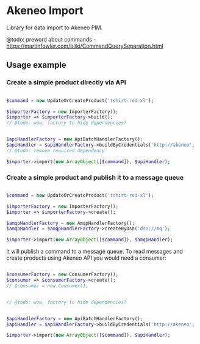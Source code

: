 # Akeneo Import

Library for data import to Akeneo PIM.

@todo: preword about commands - https://martinfowler.com/bliki/CommandQuerySeparation.html

## Usage example

### Create a simple product directly via API
 
```php

$command = new UpdateOrCreateProduct('tshirt-red-xl');

$importerFactory = new ImporterFactory();
$importer => $importerFactory->build();
// @todo: wow, factory to hide dependencies?


$apiHandlerFactory = new ApiBatchHandlerFactory();
$apiHandler = $apiHandlerFactory->buildByCredentials('http://akeneo', 'client_id', 'secret', 'user', 'pass');
// @todo: remove required dependency

$importer->import(new ArrayObject([$command]), $apiHandler);

``` 

### Create a simple product and publish it to a message queue

```php

$command = new UpdateOrCreateProduct('tshirt-red-xl');

$importerFactory = new ImporterFactory();
$importer => $importerFactory->create();

$amqpHandlerFactory = new AmqpHandlerFactory();
$amqpHandler = $amqpHandlerFactory->createByDsn('dsn://mq');

$importer->import(new ArrayObject([$command]), $amqpHandler);

``` 

It will publish a command to a message queue.
To read messages and create products using Akeneo API you would need a consumer:

```php

$consumerFactory = new ConsumerFactory();
$consumer => $consumerFactory->create();
// $consumer = new Consumer();


// @todo: wow, factory to hide dependencies?


$apiHandlerFactory = new ApiBatchHandlerFactory();
$apiHandler = $apiHandlerFactory->buildByCredentials('http://akeneo', 'client_id', 'secret', 'user', 'pass');

$importer->import(new ArrayObject([$command]), $apiHandler);

```  
